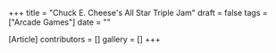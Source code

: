 +++
title = "Chuck E. Cheese's All Star Triple Jam"
draft = false
tags = ["Arcade Games"]
date = ""

[Article]
contributors = []
gallery = []
+++